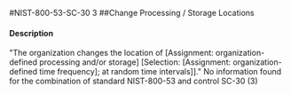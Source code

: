 #NIST-800-53-SC-30 3
##Change Processing / Storage Locations
#### Description
"The organization changes the location of [Assignment: organization-defined processing and/or storage] [Selection: [Assignment: organization-defined time frequency]; at random time intervals]]."
No information found for the combination of standard NIST-800-53 and control SC-30 (3)
